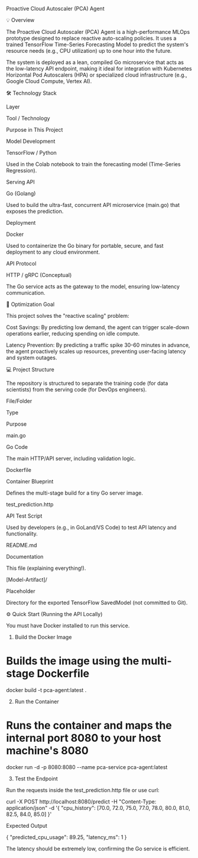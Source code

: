 

 Proactive Cloud Autoscaler (PCA) Agent

💡 Overview

The Proactive Cloud Autoscaler (PCA) Agent is a high-performance MLOps prototype designed to replace reactive auto-scaling policies. It uses a trained TensorFlow Time-Series Forecasting Model to predict the system's resource needs (e.g., CPU utilization) up to one hour into the future.

The system is deployed as a lean, compiled Go microservice that acts as the low-latency API endpoint, making it ideal for integration with Kubernetes Horizontal Pod Autoscalers (HPA) or specialized cloud infrastructure (e.g., Google Cloud Compute, Vertex AI).

🛠️ Technology Stack

Layer

Tool / Technology

Purpose in This Project

Model Development

TensorFlow / Python

Used in the Colab notebook to train the forecasting model (Time-Series Regression).

Serving API

Go (Golang)

Used to build the ultra-fast, concurrent API microservice (main.go) that exposes the prediction.

Deployment

Docker

Used to containerize the Go binary for portable, secure, and fast deployment to any cloud environment.

API Protocol

HTTP / gRPC (Conceptual)

The Go service acts as the gateway to the model, ensuring low-latency communication.

🎯 Optimization Goal

This project solves the "reactive scaling" problem:

Cost Savings: By predicting low demand, the agent can trigger scale-down operations earlier, reducing spending on idle compute.

Latency Prevention: By predicting a traffic spike 30-60 minutes in advance, the agent proactively scales up resources, preventing user-facing latency and system outages.

💻 Project Structure

The repository is structured to separate the training code (for data scientists) from the serving code (for DevOps engineers).

File/Folder

Type

Purpose

main.go

Go Code

The main HTTP/API server, including validation logic.

Dockerfile

Container Blueprint

Defines the multi-stage build for a tiny Go server image.

test_prediction.http

API Test Script

Used by developers (e.g., in GoLand/VS Code) to test API latency and functionality.

README.md

Documentation

This file (explaining everything!).

[Model-Artifact]/

Placeholder

Directory for the exported TensorFlow SavedModel (not committed to Git).

⚙️ Quick Start (Running the API Locally)

You must have Docker installed to run this service.

1. Build the Docker Image

# Builds the image using the multi-stage Dockerfile
docker build -t pca-agent:latest .


2. Run the Container

# Runs the container and maps the internal port 8080 to your host machine's 8080
docker run -d -p 8080:8080 --name pca-service pca-agent:latest


3. Test the Endpoint

Run the requests inside the test_prediction.http file or use curl:

curl -X POST http://localhost:8080/predict -H "Content-Type: application/json" -d '{
  "cpu_history": [70.0, 72.0, 75.0, 77.0, 78.0, 80.0, 81.0, 82.5, 84.0, 85.0]
}'


Expected Output

{
  "predicted_cpu_usage": 89.25,
  "latency_ms": 1 
}


The latency should be extremely low, confirming the Go service is efficient.
